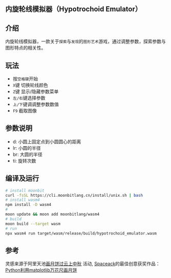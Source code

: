 ## 内旋轮线模拟器（Hypotrochoid Emulator）

## 介绍
内旋轮线模拟器，一款关于`探索`与`发现`的`图形艺术`游戏，通过调整参数，探索参数与图形特点的相关性。

## 玩法

- 按`空格键`开始
- `X`键 切换轮线颜色
- `Z`键 显示/隐藏参数菜单
- `左/右`键选择参数
- `上/下`键调调整参数数值
- `F9` 截取图像

## 参数说明

- d: 小圆上固定点到小圆圆心的距离
- lr: 小圆的半径
- br: 大圆的半径
- ti: 旋转次数

## 编译及运行

```bash
# install moonbit
curl -fsSL https://cli.moonbitlang.cn/install/unix.sh | bash
# install wasm4
npm install -D wasm4
# 
moon update && moon add moonbitlang/wasm4
# build
moon build --target wasm 
# run
npx wasm4 run target/wasm/release/build/hypotrochoid_emulator.wasm

```

## 参考
灵感来源于阿里天池[画月饼过云上中秋](https://tianchi.aliyun.com/competition/entrance/531836/introduction) 活动, [Spaceack](https://spaceack.com/20201001-python利用matplotlib万花尺画月饼/)的最佳创意获奖作品： [Python利用matplotlib万花尺画月饼](https://blog.csdn.net/a541972321/article/details/110009298)